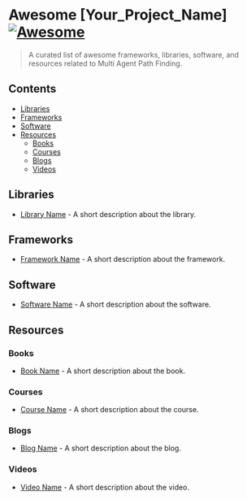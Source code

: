 # Awesome [Your_Project_Name] [![Awesome](https://awesome.re/badge.svg)](https://awesome.re)

> A curated list of awesome frameworks, libraries, software, and resources related to Multi Agent Path Finding.

## Contents

- [Libraries](#libraries)
- [Frameworks](#frameworks)
- [Software](#software)
- [Resources](#resources)
    - [Books](#books)
    - [Courses](#courses)
    - [Blogs](#blogs)
    - [Videos](#videos)

## Libraries

- [Library Name](URL) - A short description about the library.

## Frameworks

- [Framework Name](URL) - A short description about the framework.

## Software

- [Software Name](URL) - A short description about the software.

## Resources

### Books

- [Book Name](URL) - A short description about the book.

### Courses

- [Course Name](URL) - A short description about the course.

### Blogs

- [Blog Name](URL) - A short description about the blog.

### Videos

- [Video Name](URL) - A short description about the video.
